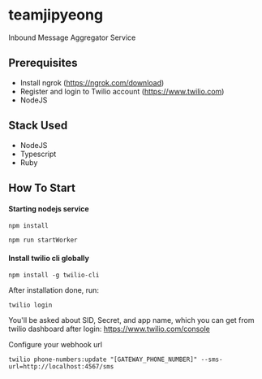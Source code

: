 # teamjipyeong
Inbound Message Aggregator Service

## Prerequisites
- Install ngrok (https://ngrok.com/download)
- Register and login to Twilio account (https://www.twilio.com)
- NodeJS

## Stack Used
- NodeJS
- Typescript
- Ruby

## How To Start

#### Starting nodejs service
```npm install```

```npm run startWorker```

#### Install twilio cli globally
```npm install -g twilio-cli```

After installation done, run:

```twilio login```

You'll be asked about SID, Secret, and app name, which you can get from twilio dashboard after login: https://www.twilio.com/console

Configure your webhook url

```twilio phone-numbers:update "[GATEWAY_PHONE_NUMBER]" --sms-url=http://localhost:4567/sms```

